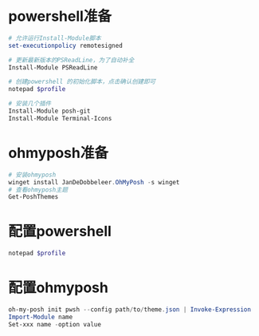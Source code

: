 # powershell准备

```powershell
# 允许运行Install-Module脚本
set-executionpolicy remotesigned

# 更新最新版本的PSReadLine，为了自动补全
Install-Module PSReadLine

# 创建powershell 的初始化脚本，点击确认创建即可
notepad $profile

# 安装几个插件
Install-Module posh-git
Install-Module Terminal-Icons
```

# ohmyposh准备

```powershell
# 安装ohmyposh
winget install JanDeDobbeleer.OhMyPosh -s winget
# 查看ohmyposh主题
Get-PoshThemes
```

# 配置powershell

```powershell
notepad $profile
```

# 配置ohmyposh

```powershell
oh-my-posh init pwsh --config path/to/theme.json | Invoke-Expression
Import-Module name
Set-xxx name -option value
```
